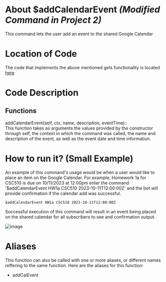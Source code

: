 # About $addCalendarEvent _(Modified Command in Project 2)_
This command lets the user add an event to the shared Google Calendar

# Location of Code
The code that implements the above mentioned gets functionality is located [here](https://github.com/nfoster1492/ClassMateBot-1/blob/main/cogs/calendar.py)

# Code Description
## Functions
addCalendarEvent(self, ctx, name, description, eventTime):: <br>
This function takes as arguments the values provided by the constructor through self, the context in which the command was called, the name and description of the event, as well as the event date and time information.

# How to run it? (Small Example)
An example of this command's usage would be when a user would like to place an item on the Google Calendar. For example, Homework 1a for CSC510 is due on 10/11/2023 at 12:00pm
enter the command '$addCalendarEvent HW1a CSC510 2023-10-11T12:00:00Z' and the bot will provide confirmation if the calendar add was successful.
```
$addCalendarEvent HW1a CSC510 2023-10-11T12:00:00Z
```
Successful execution of this command will result in an event being placed on the shared calendar for all subscribers to see and confirmation output.

![image](https://github.com/nfoster1492/ClassMateBot-1/blob/main/data/proj2media/addCalendarEvent.png)

# Aliases

This function can also be called with one or more aliases, or different names reffering to the same function. Here are the aliases for this function:

 - addCalEvent
